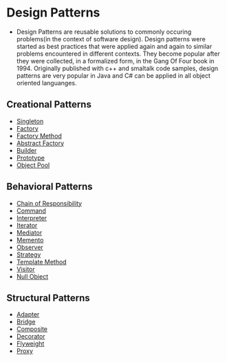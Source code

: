# Design Patterns 

- Design Patterns are reusable solutions to commonly occuring problems(in the context of software design). Design patterns were started as best practices that were applied again and again to similar problems encountered in different contexts. They become popular after they were collected, in a formalized form, in the Gang Of Four book in 1994. Originally published with c++ and smaltalk code samples, design patterns are very popular in Java and C# can be applied in all object oriented languanges. 

## Creational Patterns

- [Singleton]()
- [Factory]()
- [Factory Method]()
- [Abstract Factory]()
- [Builder]()
- [Prototype]()
- [Object Pool]()

## Behavioral Patterns

- [Chain of Responsibility]()
- [Command]()
- [Interpreter]()
- [Iterator]()
- [Mediator]()
- [Memento]()
- [Observer]()
- [Strategy]()
- [Template Method]()
- [Visitor]()
- [Null Object]()

## Structural Patterns

- [Adapter]()
- [Bridge]()
- [Composite]()
- [Decorator]()
- [Flyweight]()
- [Proxy]()
